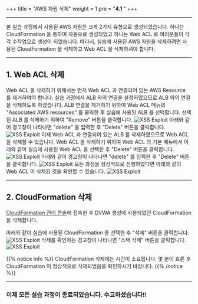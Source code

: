 +++
title = "AWS 자원 삭제"
weight = 1
pre = "<b>4.1 </b>"
+++
* * *
 본 실습 과정에서 사용된 AWS 자원은 크게 2가지 유형으로 생성되었습니다. 하나는 CloudFormation 을 통하여 자동으로 생성되었고 하나는 Web ACL 로 여러분들이 각각 수작업으로 생성이 되었습니다. 따라서, 실습에 사용된 AWS 자원을 삭제하려면 사용된 CloudFormation 을 삭제하고 Web ACL 을 삭제하셔야 합니다.
***
## 1. Web ACL 삭제
 Web ACL 을 삭제하기 위해서는 먼저 Web ACL 과 연결되어 있는 AWS Resource 를 제거하여야 합니다. 실습 과정에서 ALB 와의 연결을 설정하였으므로 ALB 와의 연결을 삭제하도록 하겠습니다.
 ALB 연결을 제거하기 위하여 Web ACL 메뉴의 "Associated AWS resources" 를 클릭한 후 실습에 사용된 ALB 를 선택합니다. 선택된 ALB 를 삭제하기 위하여 "Remove" 버튼을 클릭합니다.
![XSS Exploit](/images/delete3.png)
아래와 같이 경고창이 나타나면 "delete" 를 입력한 후 "Delete" 버튼을 클릭합니다.
![XSS Exploit](/images/delete5.png)
이제 Web ACL 과 연결되어 있는 ALB 를 삭제하였으므로 Web ACL 을 삭제할 수 있습니다. Web ACL 을 삭제하기 위하여 Web ACL 의 기본 메뉴에서 아래와 같이 실습에 사용된 Web ACL 을 선택한 후 "Delete" 버튼을 클릭합니다.
![XSS Exploit](/images/delete2.png)
아래와 같이 경고창이 나타나면 "delete" 를 입력한 후 "Delete" 버튼을 클릭합니다.
![XSS Exploit](/images/delete4.png)
모든 과정을 정상적으로 진행하였다면 아래와 같이 Web ACL 이 삭제된 것을 확인할 수 있습니다.
![XSS Exploit](/images/delete6.png)
***
## 2. CloudFormation 삭제

[CloudFormation 관리 콘솔](https://ap-northeast-1.console.aws.amazon.com/cloudformation/home?region=ap-northeast-2)에 접속한 후 DVWA 생성에 사용되었던 CloudFormation 을 삭제합니다. 

아래와 같이 실습에 사용된 CloudFormation 을 선택한 후 "삭제" 버튼을 클릭합니다. 
![XSS Exploit](/images/delete1.png)
삭제를 확인하는 경고창이 나타나면 "스택 삭제" 버튼을 클릭합니다.
![XSS Exploit](/images/delete7.png)

 {{% notice info %}}
CloudFormation 삭제에는 시간이 소요됩니다. 몇 분이 흐른 후 CloudFormation 이 정상적으로 삭제되었음을 확인하시기 바랍니다.
{{% /notice %}}
***
### 이제 모든 실습 과정이 종료되었습니다. 수고하셨습니다!!